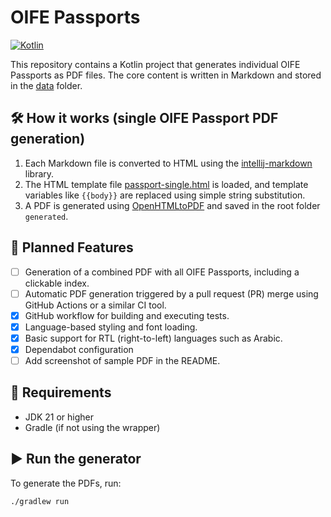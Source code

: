 # OIFE Passports

[![Kotlin](https://img.shields.io/badge/Kotlin-blue.svg?style=flat&logo=kotlin)](https://kotlinlang.org)

This repository contains a Kotlin project that generates individual OIFE Passports as PDF files. The core content is written in Markdown and stored in the [data](src/main/resources/data) folder.

## 🛠 How it works (single OIFE Passport PDF generation)

1. Each Markdown file is converted to HTML using the [intellij-markdown](https://github.com/JetBrains/markdown) library.
2. The HTML template file [passport-single.html](src/main/resources/templates) is loaded, and template variables like `{{body}}` are replaced using simple string substitution.
3. A PDF is generated using [OpenHTMLtoPDF](https://github.com/danfickle/openhtmltopdf) and saved in the root folder `generated`.

## 🚀 Planned Features

- [ ] Generation of a combined PDF with all OIFE Passports, including a clickable index.
- [ ] Automatic PDF generation triggered by a pull request (PR) merge using GitHub Actions or a similar CI tool.
- [x] GitHub workflow for building and executing tests.
- [x] Language-based styling and font loading.
- [x] Basic support for RTL (right-to-left) languages such as Arabic.
- [X] Dependabot configuration
- [ ] Add screenshot of sample PDF in the README.

## 🧪 Requirements

- JDK 21 or higher
- Gradle (if not using the wrapper)

## ▶️ Run the generator

To generate the PDFs, run:

```bash
./gradlew run
